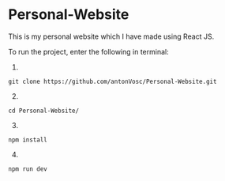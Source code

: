 # Personal-Website
This is my personal website which I have made using React JS.

To run the project, enter the following in terminal:

1. 
```
git clone https://github.com/antonVosc/Personal-Website.git
```

2. 
```
cd Personal-Website/
```

3. 
```
npm install
```

4. 
```
npm run dev
```

